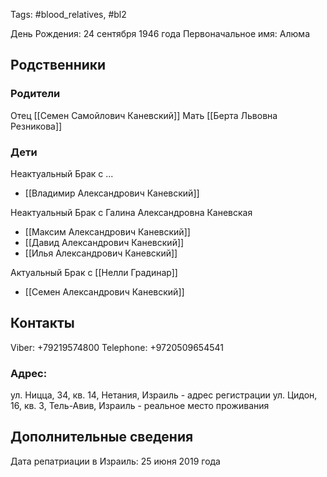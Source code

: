 Tags: #blood_relatives, #bl2

День Рождения: 24 сентября 1946 года
Первоначальное имя: Алюма
## Родственники
### Родители
Отец [[Семен Самойлович Каневский]]
Мать [[Берта Львовна Резникова]]

### Дети
Неактуальный Брак с ...
- [[Владимир Александрович Каневский]]

Неактуальный Брак с Галина Александровна Каневская
- [[Максим Александрович Каневский]]
- [[Давид Александрович Каневский]]
- [[Илья Александрович Каневский]]

Актуальный Брак с [[Нелли Градинар]]
- [[Семен Александрович Каневский]]

## Контакты
Viber: +79219574800
Telephone: +9720509654541

### Адрес:
ул. Ницца, 34, кв. 14, Нетания, Израиль - адрес регистрации
ул. Цидон, 16, кв. 3, Тель-Авив, Израиль - реальное место проживания

## Дополнительные сведения
Дата репатриации в Израиль: 25 июня 2019 года